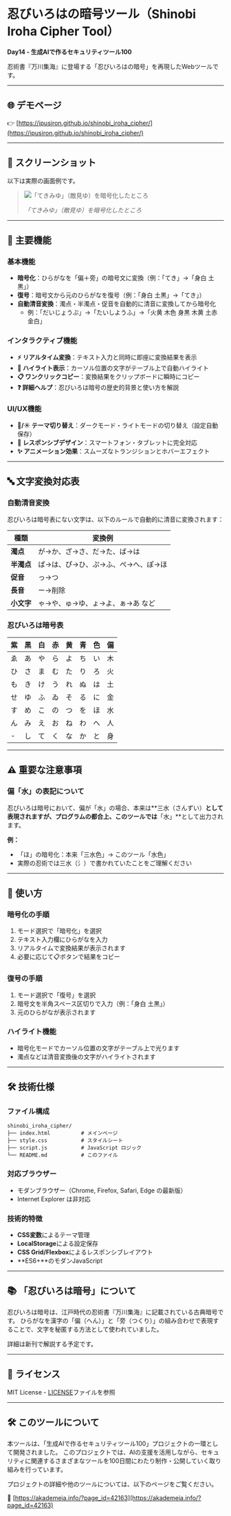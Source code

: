 # 忍びいろはの暗号ツール（Shinobi Iroha Cipher Tool）

**Day14 - 生成AIで作るセキュリティツール100**

忍術書『万川集海』に登場する「忍びいろはの暗号」を再現したWebツールです。

---

## 🌐 デモページ

👉 [https://ipusiron.github.io/shinobi_iroha_cipher/](https://ipusiron.github.io/shinobi_iroha_cipher/) 

---

## 📸 スクリーンショット

以下は実際の画面例です。

>![「てきみゆ」（敵見ゆ）を暗号化したところ](assets/screenshot.png)
>
> *「てきみゆ」（敵見ゆ）を暗号化したところ*

---

## 🎯 主要機能

### 基本機能
- **暗号化**：ひらがなを「偏＋旁」の暗号文に変換（例：「てき」→「身白 土黒」）
- **復号**：暗号文から元のひらがなを復号（例：「身白 土黒」→「てき」）
- **自動清音変換**：濁点・半濁点・促音を自動的に清音に変換してから暗号化
  - 例：「だいじょうぶ」→「たいしようふ」→「火黄 木色 身黒 木黄 土赤 金白」

### インタラクティブ機能
- **⚡ リアルタイム変換**：テキスト入力と同時に即座に変換結果を表示
- **🎯 ハイライト表示**：カーソル位置の文字がテーブル上で自動ハイライト
- **📋 ワンクリックコピー**：変換結果をクリップボードに瞬時にコピー
- **❓ 詳細ヘルプ**：忍びいろは暗号の歴史的背景と使い方を解説

### UI/UX機能
- **🌙/☀️ テーマ切り替え**：ダークモード・ライトモードの切り替え（設定自動保存）
- **📱 レスポンシブデザイン**：スマートフォン・タブレットに完全対応
- **✨ アニメーション効果**：スムーズなトランジションとホバーエフェクト

---

## 🔤 文字変換対応表

### 自動清音変換
忍びいろは暗号表にない文字は、以下のルールで自動的に清音に変換されます：

| 種類 | 変換例 |
|------|--------|
| **濁点** | が→か、ざ→さ、だ→た、ば→は |
| **半濁点** | ぱ→は、ぴ→ひ、ぷ→ふ、ぺ→へ、ぽ→ほ |
| **促音** | っ→つ |
| **長音** | ー→削除 |
| **小文字** | ゃ→や、ゅ→ゆ、ょ→よ、ぁ→あ など |

### 忍びいろは暗号表
| 紫 | 黒 | 白 | 赤 | 黄 | 青 | 色 | 偏 |
|----|----|----|----|----|----|----|-----|
| ゑ | あ | や | ら | よ | ち | い | 木 |
| ひ | さ | ま | む | た | り | ろ | 火 |
| も | き | け | う | れ | ぬ | は | 土 |
| せ | ゆ | ふ | ゐ | そ | る | に | 金 |
| す | め | こ | の | つ | を | ほ | 水 |
| ん | み | え | お | ね | わ | へ | 人 |
| - | し | て | く | な | か | と | 身 |

---

## ⚠️ 重要な注意事項

### 偏「水」の表記について

忍びいろは暗号において、偏が「水」の場合、本来は**三水（さんずい）**として表現されますが、プログラムの都合上、このツールでは**「水」**として出力されます。

**例：**
- 「ほ」の暗号化：本来「三水色」→ このツール「水色」
- 実際の忍術では三水（氵）で書かれていたことをご理解ください

---

## 🚀 使い方

### 暗号化の手順
1. モード選択で「暗号化」を選択
2. テキスト入力欄にひらがなを入力
3. リアルタイムで変換結果が表示されます
4. 必要に応じて📋ボタンで結果をコピー

### 復号の手順
1. モード選択で「復号」を選択
2. 暗号文を半角スペース区切りで入力（例：「身白 土黒」）
3. 元のひらがなが表示されます

### ハイライト機能
- 暗号化モードでカーソル位置の文字がテーブル上で光ります
- 濁点などは清音変換後の文字がハイライトされます

---

## 🛠 技術仕様

### ファイル構成
```
shinobi_iroha_cipher/
├── index.html          # メインページ
├── style.css           # スタイルシート
├── script.js           # JavaScript ロジック
└── README.md           # このファイル
```

### 対応ブラウザー

- モダンブラウザー（Chrome, Firefox, Safari, Edge の最新版）
- Internet Explorer は非対応

### 技術的特徴
- **CSS変数**によるテーマ管理
- **LocalStorage**による設定保存
- **CSS Grid/Flexbox**によるレスポンシブレイアウト
- **ES6+**のモダンJavaScript

---

## 📚 「忍びいろは暗号」について

忍びいろは暗号は、江戸時代の忍術書『万川集海』に記載されている古典暗号です。
ひらがなを漢字の「偏（へん）」と「旁（つくり）」の組み合わせで表現することで、文字を秘匿する方法として使われていました。

詳細は新刊で解説する予定です。

---

## 📄 ライセンス

MIT License - [LICENSE](LICENSE)ファイルを参照

---

## 🛠 このツールについて

本ツールは、「生成AIで作るセキュリティツール100」プロジェクトの一環として開発されました。 このプロジェクトでは、AIの支援を活用しながら、セキュリティに関連するさまざまなツールを100日間にわたり制作・公開していく取り組みを行っています。

プロジェクトの詳細や他のツールについては、以下のページをご覧ください。

🔗 [https://akademeia.info/?page_id=42163](https://akademeia.info/?page_id=42163)

